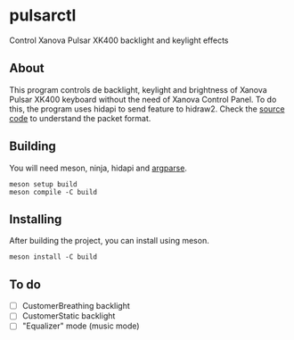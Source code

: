 # pulsarctl
Control Xanova Pulsar XK400 backlight and keylight effects

## About
This program controls de backlight, keylight and brightness of Xanova Pulsar XK400 keyboard without the need of Xanova Control Panel.
To do this, the program uses hidapi to send feature to hidraw2.
Check the [source code](src/Cmdline.cpp) to understand the packet format.

## Building

You will need meson, ninja, hidapi and [argparse](https://github.com/p-ranav/argparse).

```
meson setup build
meson compile -C build
```

## Installing
After building the project, you can install using meson.
```
meson install -C build
```

## To do

- [ ] CustomerBreathing backlight
- [ ] CustomerStatic backlight 
- [ ] "Equalizer" mode (music mode)
